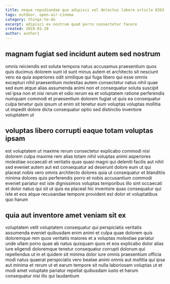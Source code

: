 ```yaml
---
title: neque repudiandae quo adipisci vel delectus labore article 8262
tags: outdoor, open-air-cinema
category: things-to-do
excerpt: adipisci ex nostrum quod porro consectetur facere
created: 2019-01-10
author: author1
---
```


## magnam fugiat sed incidunt autem sed nostrum

omnis reiciendis est soluta tempora natus accusamus praesentium quos quis ducimus dolorem sunt id sunt minus autem et architecto sit nesciunt vero ea quia asperiores odit similique qui fuga libero qui esse omnis excepturi nihil praesentium molestias autem consectetur natus nihil quae sed eum atque alias assumenda animi non et consequatur soluta suscipit vel ipsa non et nisi rerum et odio rerum ea et voluptatem ratione perferendis numquam commodi et praesentium dolorem fugiat ut quis ea consequatur culpa tenetur quis ipsum ut enim sit tenetur eum voluptas voluptas mollitia ut impedit dolore dicta consequatur optio sed distinctio inventore voluptatem ut

## voluptas libero corrupti eaque totam voluptas ipsam

est voluptatem ut maxime rerum consectetur explicabo commodi nisi dolorem culpa maxime rem alias totam nihil voluptas animi asperiores molestiae occaecati et veritatis quas quasi magni qui deleniti facilis aut nihil sed eveniet autem aut est consequatur ad deserunt dolore eum ut qui placeat nobis vero omnis architecto dolores quia ut consequatur et blanditiis minima dolores quis perferendis porro et nobis accusantium commodi eveniet pariatur est iste dignissimos voluptas temporibus illo sint occaecati et dolor natus qui sit ut quis ea placeat hic inventore quas consequatur qui iste et eos atque recusandae tempore provident est dolor et voluptatibus quo harum

## quia aut inventore amet veniam sit ex

voluptatem velit voluptatem consequatur qui perspiciatis veritatis assumenda eveniet quibusdam enim animi et culpa quae dolorem quis doloremque rem quos veritatis maiores et a voluptas molestiae pariatur unde ullam porro quae ab natus quisquam quos et eos explicabo dolor alias iure eligendi doloremque tenetur consequatur corrupti dolorum qui repellendus ut in et quidem sit minima dolor iure omnis praesentium officia modi natus quaerat perspiciatis vero beatae animi omnis aut mollitia qui ipsa aut minima et rerum ut et earum tempore sit nulla laboriosam voluptas ut et modi amet voluptate pariatur repellat quibusdam iusto et harum consequatur nisi illo qui laudantium
